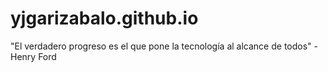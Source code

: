 # yjgarizabalo.github.io
"El verdadero progreso es el que pone la tecnología al alcance de todos" -Henry Ford
